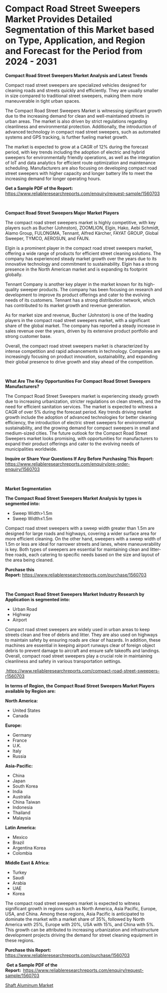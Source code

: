<p><h1>Compact Road Street Sweepers Market Provides Detailed Segmentation of this Market based on Type, Application, and Region and Forecast for the Period from 2024 - 2031</h1></p><p><strong>Compact Road Street Sweepers Market Analysis and Latest Trends</strong></p>
<p><p>Compact road street sweepers are specialized vehicles designed for cleaning roads and streets quickly and efficiently. They are usually smaller in size compared to traditional street sweepers, making them more maneuverable in tight urban spaces.</p><p>The Compact Road Street Sweepers Market is witnessing significant growth due to the increasing demand for clean and well-maintained streets in urban areas. The market is also driven by strict regulations regarding cleanliness and environmental protection. Additionally, the introduction of advanced technology in compact road street sweepers, such as automated systems and GPS tracking, is further fueling market growth.</p><p>The market is expected to grow at a CAGR of 12% during the forecast period, with key trends including the adoption of electric and hybrid sweepers for environmentally friendly operations, as well as the integration of IoT and data analytics for efficient route optimization and maintenance scheduling. Manufacturers are also focusing on developing compact road street sweepers with higher capacity and longer battery life to meet the increasing demand for longer operating hours.</p></p>
<p><strong>Get a Sample PDF of the Report:&nbsp;</strong> <a href="https://www.reliableresearchreports.com/enquiry/request-sample/1560703">https://www.reliableresearchreports.com/enquiry/request-sample/1560703</a></p>
<p>&nbsp;</p>
<p><strong>Compact Road Street Sweepers Major Market Players</strong></p>
<p><p>The compact road street sweepers market is highly competitive, with key players such as Bucher (Johnston), ZOOMLION, Elgin, Hako, Aebi Schmidt, Alamo Group, FULONGMA, Tennant, Alfred Kärcher, FAYAT GROUP, Global Sweeper, TYMCO, AEROSUN, and FAUN. </p><p>Elgin is a prominent player in the compact road street sweepers market, offering a wide range of products for efficient street cleaning solutions. The company has experienced steady market growth over the years due to its innovative technology and commitment to sustainability. Elgin has a strong presence in the North American market and is expanding its footprint globally.</p><p>Tennant Company is another key player in the market known for its high-quality sweeper products. The company has been focusing on research and development to improve its product offerings and cater to the evolving needs of its customers. Tennant has a strong distribution network, which has contributed to its market growth and revenue generation.</p><p>As for market size and revenue, Bucher (Johnston) is one of the leading players in the compact road street sweepers market, with a significant share of the global market. The company has reported a steady increase in sales revenue over the years, driven by its extensive product portfolio and strong customer base.</p><p>Overall, the compact road street sweepers market is characterized by intense competition and rapid advancements in technology. Companies are increasingly focusing on product innovation, sustainability, and expanding their global presence to drive growth and stay ahead of the competition.</p></p>
<p>&nbsp;</p>
<p><strong>What Are The Key Opportunities For Compact Road Street Sweepers Manufacturers?</strong></p>
<p><p>The Compact Road Street Sweepers market is experiencing steady growth due to increasing urbanization, stricter regulations on clean streets, and the need for efficient sanitation services. The market is expected to witness a CAGR of over 5% during the forecast period. Key trends driving market growth include the adoption of advanced technologies for better cleaning efficiency, the introduction of electric street sweepers for environmental sustainability, and the growing demand for compact sweepers in small and medium-sized cities. The future outlook for the Compact Road Street Sweepers market looks promising, with opportunities for manufacturers to expand their product offerings and cater to the evolving needs of municipalities worldwide.</p></p>
<p><strong>Inquire or Share Your Questions If Any Before Purchasing This Report:</strong> <a href="https://www.reliableresearchreports.com/enquiry/pre-order-enquiry/1560703">https://www.reliableresearchreports.com/enquiry/pre-order-enquiry/1560703</a></p>
<p>&nbsp;</p>
<p><strong>Market Segmentation</strong></p>
<p><strong>The Compact Road Street Sweepers Market Analysis by types is segmented into:</strong></p>
<p><ul><li>Sweep Width>1.5m</li><li>Sweep Width≤1.5m</li></ul></p>
<p><p>Compact road street sweepers with a sweep width greater than 1.5m are designed for large roads and highways, covering a wider surface area for more efficient cleaning. On the other hand, sweepers with a sweep width of 1.5m or less are ideal for narrower streets and lanes, where maneuverability is key. Both types of sweepers are essential for maintaining clean and litter-free roads, each catering to specific needs based on the size and layout of the area being cleaned.</p></p>
<p><strong>Purchase this Report:&nbsp;</strong><a href="https://www.reliableresearchreports.com/purchase/1560703">https://www.reliableresearchreports.com/purchase/1560703</a></p>
<p>&nbsp;</p>
<p><strong>The Compact Road Street Sweepers Market Industry Research by Application is segmented into:</strong></p>
<p><ul><li>Urban Road</li><li>Highway</li><li>Airport</li></ul></p>
<p><p>Compact road street sweepers are widely used in urban areas to keep streets clean and free of debris and litter. They are also used on highways to maintain safety by ensuring roads are clear of hazards. In addition, these machines are essential in keeping airport runways clear of foreign object debris to prevent damage to aircraft and ensure safe takeoffs and landings. Overall, compact road street sweepers play a crucial role in maintaining cleanliness and safety in various transportation settings.</p></p>
<p><a href="https://www.reliableresearchreports.com/compact-road-street-sweepers-r1560703">&nbsp;https://www.reliableresearchreports.com/compact-road-street-sweepers-r1560703</a></p>
<p><strong>In terms of Region, the Compact Road Street Sweepers Market Players available by Region are:</strong></p>
<p>
    <p> <strong> North America: </strong>
        <ul>
            <li>United States</li>
            <li>Canada</li>
        </ul>
        </p> 
    <p> <strong> Europe: </strong>
        <ul>
            <li>Germany</li>
            <li>France</li>
            <li>U.K.</li>
            <li>Italy</li>
            <li>Russia</li>
        </ul>
        </p> 
    <p> <strong> Asia-Pacific: </strong>
        <ul>
            <li>China</li>
            <li>Japan</li>
            <li>South Korea</li>
            <li>India</li>
            <li>Australia</li>
            <li>China Taiwan</li>
            <li>Indonesia</li>
            <li>Thailand</li>
            <li>Malaysia</li>
        </ul>
        </p> 
    <p> <strong> Latin America: </strong>
        <ul>
            <li>Mexico</li>
            <li>Brazil</li>
            <li>Argentina Korea</li>
            <li>Colombia</li>
        </ul>
        </p> 
    <p> <strong> Middle East & Africa: </strong>
        <ul>
            <li>Turkey</li>
            <li>Saudi</li>
            <li>Arabia</li>
            <li>UAE</li>
            <li>Korea</li>
        </ul>
    </p>
    </p>
<p><p>The compact road street sweepers market is expected to witness significant growth in regions such as North America, Asia Pacific, Europe, USA, and China. Among these regions, Asia Pacific is anticipated to dominate the market with a market share of 35%, followed by North America with 25%, Europe with 20%, USA with 15%, and China with 5%. This growth can be attributed to increasing urbanization and infrastructure development projects driving the demand for street cleaning equipment in these regions.</p></p>
<p><strong>Purchase this Report: </strong><a href="https://www.reliableresearchreports.com/purchase/1560703">https://www.reliableresearchreports.com/purchase/1560703</a></p>
<p>&nbsp;<strong>Get a Sample PDF of the Report:&nbsp;&nbsp;</strong><a href="https://www.reliableresearchreports.com/enquiry/request-sample/1560703">https://www.reliableresearchreports.com/enquiry/request-sample/1560703</a></p>
<p><strong></strong></p>
<p><p><a href="https://issuu.com/reportprime-2/docs/shaft-aluminum-market-size-2030.pptx">Shaft Aluminum Market</a></p></p>